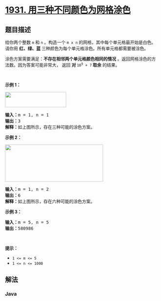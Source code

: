 # [1931. 用三种不同颜色为网格涂色](https://leetcode.cn/problems/painting-a-grid-with-three-different-colors)

## 题目描述

<p>给你两个整数 <code>m</code> 和 <code>n</code> 。构造一个 <code>m x n</code> 的网格，其中每个单元格最开始是白色。请你用 <strong>红、绿、蓝</strong> 三种颜色为每个单元格涂色。所有单元格都需要被涂色。</p>

<p>涂色方案需要满足：<strong>不存在相邻两个单元格颜色相同的情况</strong> 。返回网格涂色的方法数。因为答案可能非常大， 返回 <strong>对 </strong><code>10<sup>9</sup> + 7</code><strong> 取余</strong> 的结果。</p>

<p> </p>

<p><strong>示例 1：</strong></p>
<img alt="" src="https://fastly.jsdelivr.net/gh/doocs/leetcode@main/solution/1900-1999/1931.Painting%20a%20Grid%20With%20Three%20Different%20Colors/images/colorthegrid.png" style="width: 200px; height: 50px;" />
<pre>
<strong>输入：</strong>m = 1, n = 1
<strong>输出：</strong>3
<strong>解释：</strong>如上图所示，存在三种可能的涂色方案。
</pre>

<p><strong>示例 2：</strong></p>
<img alt="" src="https://fastly.jsdelivr.net/gh/doocs/leetcode@main/solution/1900-1999/1931.Painting%20a%20Grid%20With%20Three%20Different%20Colors/images/copy-of-colorthegrid.png" style="width: 321px; height: 121px;" />
<pre>
<strong>输入：</strong>m = 1, n = 2
<strong>输出：</strong>6
<strong>解释：</strong>如上图所示，存在六种可能的涂色方案。
</pre>

<p><strong>示例 3：</strong></p>

<pre>
<strong>输入：</strong>m = 5, n = 5
<strong>输出：</strong>580986
</pre>

<p> </p>

<p><strong>提示：</strong></p>

<ul>
	<li><code>1 <= m <= 5</code></li>
	<li><code>1 <= n <= 1000</code></li>
</ul>

## 解法

### **Java**

```java

```
